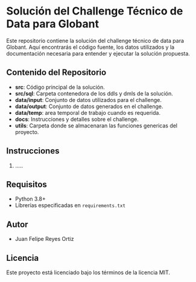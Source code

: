 # Solución del Challenge Técnico de Data para Globant

Este repositorio contiene la solución del challenge técnico de data para Globant. Aquí encontrarás el código fuente, los datos utilizados y la documentación necesaria para entender y ejecutar la solución propuesta.

## Contenido del Repositorio

- **src**: Código principal de la solución.
- **src/sql**: Carpeta contenedora de los ddls y dmls de la solución.
- **data/input**: Conjunto de datos utilizados para el challenge.
- **data/output**: Conjunto de datos generados en el challenge.
- **data/temp**: area temporal de trabajo cuando es requerida.
- **docs**: Instrucciones y detalles sobre el challenge.
- **utils**: Carpeta donde se almacenaran las funciones genericas del proyecto.

## Instrucciones

1. .....

## Requisitos

- Python 3.8+
- Librerías especificadas en `requirements.txt`

## Autor

- Juan Felipe Reyes Ortiz

## Licencia

Este proyecto está licenciado bajo los términos de la licencia MIT.
